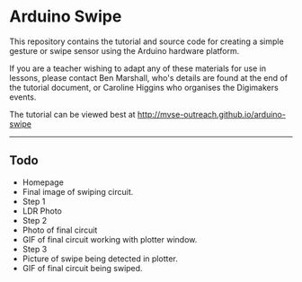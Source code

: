 Arduino Swipe
================================

This repository contains the tutorial and source code for creating a simple
gesture or swipe sensor using the Arduino hardware platform.

If you are a teacher wishing to adapt any of these materials for use in
lessons, please contact Ben Marshall, who's details are found at the end of the
tutorial document, or Caroline Higgins who organises the Digimakers events.

The tutorial can be viewed best at http://mvse-outreach.github.io/arduino-swipe

---

## Todo

- Homepage
 - Final image of swiping circuit.
- Step 1
 - LDR Photo
- Step 2
 - Photo of final circuit
 - GIF of final circuit working with plotter window.
- Step 3
 - Picture of swipe being detected in plotter.
 - GIF of final circuit being swiped.
